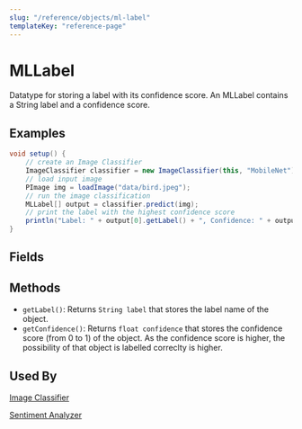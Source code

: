 ```yaml
---
slug: "/reference/objects/ml-label"
templateKey: "reference-page"
---
```


# MLLabel
Datatype for storing a label with its confidence score. An MLLabel contains a String label and a confidence score.

## Examples
```java
void setup() {
    // create an Image Classifier
    ImageClassifier classifier = new ImageClassifier(this, "MobileNet");
    // load input image
    PImage img = loadImage("data/bird.jpeg");
    // run the image classification
    MLLabel[] output = classifier.predict(img);
    // print the label with the highest confidence score
    println("Label: " + output[0].getLabel() + ", Confidence: " + output[0].getConfidence());
}
```

## Fields


## Methods
* ```getLabel()```: Returns ```String label``` that stores the label name of the object.
* ```getConfidence()```: Returns ```float confidence``` that stores the confidence score (from 0 to 1) of the object. As the confidence score is higher, the possibility of that object is labelled correclty is higher.
  
## Used By
[Image Classifier](../models/image-classifier)

[Sentiment Analyzer](../models/sentiment-analyzer)